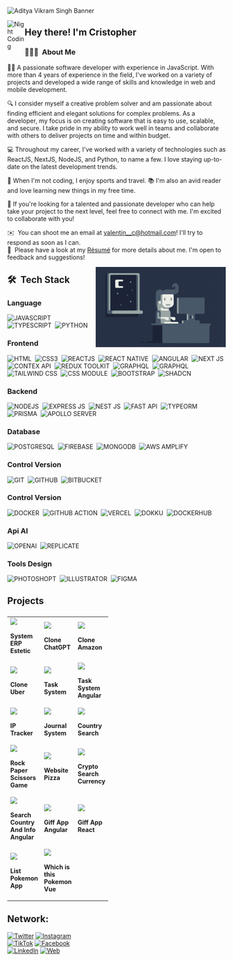 ![Aditya Vikram Singh Banner](https://pbs.twimg.com/profile_banners/1174564255993147393/1692633609/1500x500)

<img alt="Night Coding" src="./assets/Hand%20Wave.gif" width='40' align="left"/><h2>Hey there! I'm Cristopher</h2>

<!-- ## 👋 &nbsp;Hey there! I'm Aditya -->

### 👨🏻‍💻 &nbsp;About Me

👨‍💻 A passionate software developer with experience in JavaScript. With more than 4 years of experience in the field, I've worked on a variety of projects and developed a wide range of skills and knowledge in web and mobile development.

🔍 I consider myself a creative problem solver and am passionate about finding efficient and elegant solutions for complex problems. As a developer, my focus is on creating software that is easy to use, scalable, and secure. I take pride in my ability to work well in teams and collaborate with others to deliver projects on time and within budget.

💻 Throughout my career, I've worked with a variety of technologies such as ReactJS, NextJS, NodeJS, and Python, to name a few. I love staying up-to-date on the latest development trends.

🏀 When I'm not coding, I enjoy sports and travel. 📚 I'm also an avid reader and love learning new things in my free time.

🚀 If you're looking for a talented and passionate developer who can help take your project to the next level, feel free to connect with me. I'm excited to collaborate with you!

✉️ &nbsp;You can shoot me an email at valentin__c@hotmail.com! I'll try to respond as soon as I can.\
📄 &nbsp;Please have a look at my [Résumé](https://docs.google.com/document/d/1OsO-2urVdJwWBn8jX3JT7RsPyYmNgyxHaAa026qA_DY/edit?usp=sharing) for more details about me. I'm open to feedback and suggestions!

<img alt="Night Coding" src="https://raw.githubusercontent.com/AVS1508/AVS1508/master/assets/Night-Coding.gif" align="right"/>

## 🛠 &nbsp;Tech Stack

### Language
![JAVASCRIPT](https://img.shields.io/badge/-JAVASCRIPT-05122A?style=flat&logo=javascript)&nbsp;
![TYPESCRIPT](https://img.shields.io/badge/-TYPESCRIPT-05122A?style=flat&logo=typescript)&nbsp;
![PYTHON](https://img.shields.io/badge/-PYTHON-05122A?style=flat&logo=python)&nbsp;

### Frontend
![HTML](https://img.shields.io/badge/-HTML-05122A?style=flat&logo=html5)&nbsp;
![CSS3](https://img.shields.io/badge/-CSS3-05122A?style=flat&logo=css3)&nbsp;
![REACTJS](https://img.shields.io/badge/-REACT%20JS-05122A?style=flat&logo=react)&nbsp;
![REACT NATIVE](https://img.shields.io/badge/-REACT%20NATIVE-05122A?style=flat&logo=react)&nbsp;
![ANGULAR](https://img.shields.io/badge/-ANGULAR-05122A?style=flat&logo=angularjs)&nbsp;
![NEXT JS](https://img.shields.io/badge/-NEXT%20JS-05122A?style=flat&logo=next)&nbsp;
![CONTEX API](https://img.shields.io/badge/-CONTEX%20API-05122A?style=flat&logo=contexapi)&nbsp;
![REDUX TOOLKIT](https://img.shields.io/badge/-REDUX%20TOOLKIT-05122A?style=flat&logo=redux)&nbsp;
![GRAPHQL](https://img.shields.io/badge/-GRAPHQL-05122A?style=flat&logo=graphql)&nbsp;
![GRAPHQL](https://img.shields.io/badge/-MUI-05122A?style=flat&logo=mui)&nbsp;
![TAILWIND CSS](https://img.shields.io/badge/-TAILWINDCSS-05122A?style=flat&logo=tailwindcss)&nbsp;
![CSS MODULE](https://img.shields.io/badge/-CSS%20MODULE-05122A?style=flat&logo=cssmodule)&nbsp;
![BOOTSTRAP](https://img.shields.io/badge/-BOOTSTRAP5-05122A?style=flat&logo=bootstrap)&nbsp;
![SHADCN](https://img.shields.io/badge/-SHADCN-05122A?style=flat&logo=shadcn)&nbsp;

### Backend
![NODEJS](https://img.shields.io/badge/-NODE%20JS-05122A?style=flat&logo=node)&nbsp;
![EXPRESS JS](https://img.shields.io/badge/-EXPRESS%20JS-05122A?style=flat&logo=express)&nbsp;
![NEST JS](https://img.shields.io/badge/-NEST%20JS-05122A?style=flat&logo=nest)&nbsp;
![FAST API](https://img.shields.io/badge/-FAST%20API-05122A?style=flat&logo=fastapi)&nbsp;
![TYPEORM](https://img.shields.io/badge/-TYPEORM-05122A?style=flat&logo=type)&nbsp;
![PRISMA](https://img.shields.io/badge/-PRISMA-05122A?style=flat&logo=prisma)&nbsp;
![APOLLO SERVER](https://img.shields.io/badge/-APOLLO%20SERVER-05122A?style=flat&logo=apollo)&nbsp;

### Database
![POSTGRESQL](https://img.shields.io/badge/-POSTGRESQL-05122A?style=flat&logo=postgresql)&nbsp;
![FIREBASE](https://img.shields.io/badge/-FIREBASE-05122A?style=flat&logo=firebase)&nbsp;
![MONGODB](https://img.shields.io/badge/-MONGO%20DB-05122A?style=flat&logo=mongodb)&nbsp;
![AWS AMPLIFY](https://img.shields.io/badge/-AWS%20AMPLIFY-05122A?style=flat&logo=awsamplify)&nbsp;

### Control Version
![GIT](https://img.shields.io/badge/-GIT-05122A?style=flat&logo=git)&nbsp;
![GITHUB](https://img.shields.io/badge/-GITHUB-05122A?style=flat&logo=github)&nbsp;
![BITBUCKET](https://img.shields.io/badge/-BITBUCKET-05122A?style=flat&logo=bitbucket)&nbsp;

### Control Version
![DOCKER](https://img.shields.io/badge/-DOCKER-05122A?style=flat&logo=docker)&nbsp;
![GITHUB ACTION](https://img.shields.io/badge/-GITHUB%20ACTION-05122A?style=flat&logo=github)&nbsp;
![VERCEL](https://img.shields.io/badge/-VERCEL-05122A?style=flat&logo=vercel)&nbsp;
![DOKKU](https://img.shields.io/badge/-DOKKU-05122A?style=flat&logo=dokku)&nbsp;
![DOCKERHUB](https://img.shields.io/badge/-DOCKERHUB-05122A?style=flat&logo=dockerhub)&nbsp;

### Api AI
![OPENAI](https://img.shields.io/badge/-OPENAI-05122A?style=flat&logo=openai)&nbsp;
![REPLICATE](https://img.shields.io/badge/-REPLICATE-05122A?style=flat&logo=replicate)&nbsp;

### Tools Design
![PHOTOSHOPT](https://img.shields.io/badge/-ADOBE%20PHOTOSHOP-05122A?style=flat&logo=adobephotoshop)&nbsp;
![ILLUSTRATOR](https://img.shields.io/badge/-ADOBE%20PHOTOSHOP-05122A?style=flat&logo=adobeillustrator)&nbsp;
![FIGMA](https://img.shields.io/badge/-FIGMA-05122A?style=flat&logo=figma)&nbsp;

## Projects
<table style="width: 100%; display:grid; grid-template-columns: repeat(3, 1fr);">
    <tr>
        <td>
            <a style="text-decoration: none; font-weight: bold;" href="#">
                <img width="300"
                    src="https://res.cloudinary.com/valent-design/image/upload/v1700003960/Capture_a5vq2p.png">
                <p style="text-decoration: none;">System ERP Estetic</p>
            </a>
        </td>
        <td>
            <a style="text-decoration: none; font-weight: bold;"
                href="https://chatgpt-messager.vercel.app/chat/TrcpzcANy8i1m7cgYmw2">
                <img width="300"
                    src="https://portfolio-dev-cristopherva.vercel.app/_next/image?url=%2F_next%2Fstatic%2Fmedia%2Fchatgpt.f9491483.png&w=640&q=75">
                <p style="text-decoration: none;">Clone ChatGPT</p>
            </a>
        </td>
        <td>
            <a style="text-decoration: none; font-weight: bold;"
                href="https://amazon-2-0-sigma.vercel.app/">
                <img width="300"
                    src="https://portfolio-dev-cristopherva.vercel.app/_next/image?url=%2F_next%2Fstatic%2Fmedia%2Famazon.7f0154f8.png&w=640&q=75">
                <p style="text-decoration: none;">Clone Amazon</p>
            </a>
        </td>
    </tr>
    <tr>
        <td>
            <a style="text-decoration: none; font-weight: bold;"
                href="https://uber-clone-seven-phi.vercel.app/login">
                <img width="300"
                    src="https://portfolio-dev-cristopherva.vercel.app/_next/image?url=%2F_next%2Fstatic%2Fmedia%2Fuber.4b6e57b7.png&w=640&q=75">
                <p style="text-decoration: none;">Clone Uber</p>
            </a>
        </td>
        <td>
            <a style="text-decoration: none; font-weight: bold;"
                href="https://todo-app-fm-smoky.vercel.app/auth/login">
                <img width="300"
                    src="https://portfolio-dev-cristopherva.vercel.app/_next/image?url=%2F_next%2Fstatic%2Fmedia%2Ftodo-app.c0ec0d74.png&w=640&q=75">
                <p style="text-decoration: none;">Task System</p>
            </a>
        </td>
        <td>
            <a style="text-decoration: none; font-weight: bold;"
                href="https://todo-app-fm-smoky.vercel.app/auth/login](https://todo-app-angular-nine.vercel.app/)">
                <img width="300" src="https://res.cloudinary.com/valent-design/image/upload/v1700003879/too_mdm568.png">
                <p style="text-decoration: none;">Task System Angular</p>
            </a>
        </td>
    </tr>
    <tr>
        <td>
            <a style="text-decoration: none; font-weight: bold;"
                href="https://ip-adress-tracker-pink.vercel.app/">
                <img width="300" src="https://res.cloudinary.com/valent-design/image/upload/v1700003879/ip_dajhx3.png">
                <p style="text-decoration: none;">IP Tracker</p>
            </a>
        </td>
        <td>
            <a style="text-decoration: none; font-weight: bold;"
                href="https://journal-app-v1.vercel.app/">
                <img width="300"
                    src="https://portfolio-dev-cristopherva.vercel.app/_next/image?url=%2F_next%2Fstatic%2Fmedia%2Fjournalapp.c1f7f20e.png&w=640&q=75">
                <p style="text-decoration: none;">Journal System</p>
            </a>
        </td>
        <td>
            <a style="text-decoration: none; font-weight: bold;"
                href="https://country-app-chi.vercel.app/">
                <img width="300"
                    src="https://portfolio-dev-cristopherva.vercel.app/_next/image?url=%2F_next%2Fstatic%2Fmedia%2Fcountry-app.01454475.png&w=640&q=75">
                <p style="text-decoration: none;">Country Search</p>
            </a>
        </td>
    </tr>
    <tr>
        <td>
            <a style="text-decoration: none; font-weight: bold;"
                href="https://rock-paper-scissors-red-two.vercel.app/">
                <img width="300"
                    src="https://portfolio-dev-cristopherva.vercel.app/_next/image?url=%2F_next%2Fstatic%2Fmedia%2Frock-paper-sccisors.857cbfc1.png&w=640&q=75">
                <p style="text-decoration: none;">Rock Paper Scissors Game</p>
            </a>
        </td>
        <td>
            <a style="text-decoration: none; font-weight: bold;"
                href="https://web-site-pizza.vercel.app/">
                <img width="300"
                    src="https://portfolio-dev-cristopherva.vercel.app/_next/image?url=%2F_next%2Fstatic%2Fmedia%2Fweb-pizza.ae4fa4bb.png&w=640&q=75">
                <p style="text-decoration: none;">Website Pizza</p>
            </a>
        </td>
        <td>
            <a style="text-decoration: none; font-weight: bold;"
                href="https://cristopherva.github.io/Crypto-Tracker-App-React/">
                <img width="300"
                    src="https://portfolio-dev-cristopherva.vercel.app/_next/image?url=%2F_next%2Fstatic%2Fmedia%2Fcryptoapp.dada3b34.png&w=640&q=75">
                <p style="text-decoration: none;">Crypto Search Currency</p>
            </a>
        </td>
    </tr>
    <tr>
        <td>
            <a style="text-decoration: none; font-weight: bold;"
                href="https://country-app-angular-seven.vercel.app/countries/by-capital">
                <img width="300"
                    src="https://portfolio-dev-cristopherva.vercel.app/_next/image?url=%2F_next%2Fstatic%2Fmedia%2Fcryptoapp.dada3b34.png&w=640&q=75">
                <p style="text-decoration: none;">Search Country And Info Angular</p>
            </a>
        </td>
        <td>
            <a style="text-decoration: none; font-weight: bold;"
                href="https://gifs-app-angular-nu.vercel.app/">
                <img width="300" src="https://res.cloudinary.com/valent-design/image/upload/v1700003878/gi_fn46k1.png">
                <p style="text-decoration: none;">Giff App Angular</p>
            </a>
        </td>
        <td>
            <a style="text-decoration: none; font-weight: bold;" href="https://app-giff.vercel.app/">
                <img width="300"
                    src="https://portfolio-dev-cristopherva.vercel.app/_next/image?url=%2F_next%2Fstatic%2Fmedia%2Fapp-gif.4342b431.png&w=640&q=75">
                <p style="text-decoration: none;">Giff App React</p>
            </a>
        </td>
    </tr>
    <tr>
        <td>
            <a style="text-decoration: none; font-weight: bold;"
                href="https://pokemon-static-next.vercel.app/">
                <img width="300"
                    src="https://portfolio-dev-cristopherva.vercel.app/_next/image?url=%2F_next%2Fstatic%2Fmedia%2Fpokemon.c14cdfbe.png&w=640&q=75">
                <p style="text-decoration: none;">List Pokemon App</p>
            </a>
        </td>
        <td>
            <a style="text-decoration: none; font-weight: bold;"
                href="https://vue-app-pokemon-game.netlify.app/">
                <img width="300"
                    src="https://portfolio-dev-cristopherva.vercel.app/_next/image?url=%2F_next%2Fstatic%2Fmedia%2Fpokemongame.3c2d4a52.png&w=640&q=75">
                <p style="text-decoration: none;">Which is this Pokemon Vue</p>
            </a>
        </td>
    </tr>
</table>

## Network:
[![Twitter](https://img.shields.io/badge/Twitter-@cristopherva-1DA1F2?style=for-the-badge&logo=twitter&logoColor=white&labelColor=101010)](https://twitter.com/CristopheerVA)
[![Instagram](https://img.shields.io/badge/Instagram-@cristopheerva-E4405F?style=for-the-badge&logo=instagram&logoColor=white&labelColor=101010)](https://www.instagram.com/cristopheerva/)
</br>
[![TikTok](https://img.shields.io/badge/TikTok-@mouredev-69C9D0?style=for-the-badge&logo=tiktok&logoColor=white&labelColor=101010)](https://www.tiktok.com/@cristopheerva)
[![Facebook](https://img.shields.io/badge/Facebook-@Cristopher%20Valentin-1877F2?style=for-the-badge&logo=facebook&logoColor=white&labelColor=101010)](https://web.facebook.com/cristopher.almonte.39)
</br>
[![LinkedIn](https://img.shields.io/badge/LinkedIn-Cristpoher_Valentin-0077B5?style=for-the-badge&logo=linkedin&logoColor=white&labelColor=101010)](https://www.linkedin.com/in/cristopher-valentin-almonte-3b05681ba/)
[![Web](https://img.shields.io/badge/Web-Portfolio-14a1f0?style=for-the-badge&logo=dev.to&logoColor=white&labelColor=101010)](https://portfolio-dev-cristopherva.vercel.app/)
